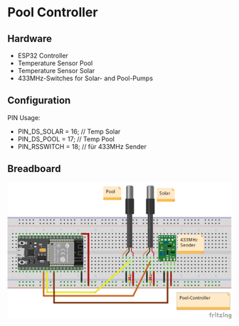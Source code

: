 # Pool Controller

## Hardware

* ESP32 Controller
* Temperature Sensor Pool
* Temperature Sensor Solar
* 433MHz-Switches for Solar- and Pool-Pumps

## Configuration

PIN Usage:
* PIN_DS_SOLAR = 16; // Temp Solar
* PIN_DS_POOL  = 17; // Temp Pool
* PIN_RSSWITCH = 18; // für 433MHz Sender

## Breadboard

<img src="./doc/Pool-Control_Steckplatine.png" />

